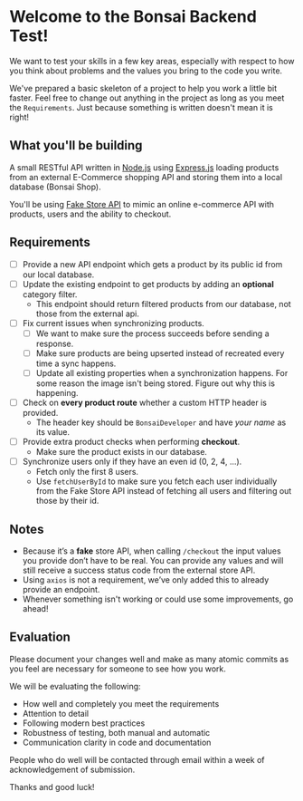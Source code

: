 # Welcome to the Bonsai Backend Test!

We want to test your skills in a few key areas, especially with respect to how you think about problems and the values you bring to the code you write.

We've prepared a basic skeleton of a project to help you work a little bit faster. Feel free to change out anything in the project as long as you meet the `Requirements`. Just because something is written doesn't mean it is right!

## What you'll be building

A small RESTful API written in [Node.js](https://nodejs.org/en/) using [Express.js](https://expressjs.com/) loading products from an external E-Commerce shopping API and storing them into a local database (Bonsai Shop).

You'll be using [Fake Store API](https://fakestoreapi.com) to mimic an online e-commerce API with products, users and the ability to checkout.

## Requirements

- [ ] Provide a new API endpoint which gets a product by its public id from our local database.
- [ ] Update the existing endpoint to get products by adding an **optional** category filter.
  - This endpoint should return filtered products from our database, not those from the external api.
- [ ] Fix current issues when synchronizing products.
  - [ ] We want to make sure the process succeeds before sending a response.
  - [ ] Make sure products are being upserted instead of recreated every time a sync happens.
  - [ ] Update all existing properties when a synchronization happens. For some reason the image isn't being stored. Figure out why this is happening.
- [ ] Check on **every product route** whether a custom HTTP header is provided.
  - The header key should be `BonsaiDeveloper` and have *your name* as its value.
- [ ] Provide extra product checks when performing **checkout**.
  - Make sure the product exists in our database.
- [ ] Synchronize users only if they have an even id (0, 2, 4, ...).
  - Fetch only the first 8 users.
  - Use `fetchUserById` to make sure you fetch each user individually from the Fake Store API instead of fetching all users and filtering out those by their id.

## Notes

- Because it’s a **fake** store API, when calling `/checkout` the input values you provide don’t have to be real. You can provide any values and will still receive a success status code from the external store API.
- Using `axios` is not a requirement, we’ve only added this to already provide an endpoint.
- Whenever something isn't working or could use some improvements, go ahead!

## Evaluation

Please document your changes well and make as many atomic commits as you feel are necessary for someone to see how you work.

We will be evaluating the following:

- How well and completely you meet the requirements
- Attention to detail
- Following modern best practices
- Robustness of testing, both manual and automatic
- Communication clarity in code and documentation

People who do well will be contacted through email within a week of acknowledgement of submission.

Thanks and good luck!
